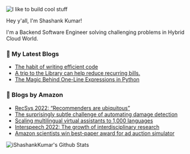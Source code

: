 ![I like to build cool stuff](https://res.cloudinary.com/dt8g3rhcy/image/upload/v1595929574/i_like_to_build_cool_shit._1_nzbwjh.png)

Hey y'all, I'm Shashank Kumar! 

I'm a Backend Software Engineer solving challenging problems in Hybrid Cloud World.

### 📕 My Latest Blogs
<!-- BLOG-POST-LIST:START -->
- [The habit of writing efficient code](https://medium.com/@ishashankkumar/the-habit-of-writing-efficient-code-153b05f04269?source=rss-d24dda280d5f------2)
- [A trip to the Library can help reduce recurring bills.](https://medium.com/swlh/a-trip-to-the-library-can-help-reduce-recurring-bills-23bca495cdf5?source=rss-d24dda280d5f------2)
- [The Magic Behind One-Line Expressions in Python](https://medium.com/swlh/the-magic-behind-one-line-expressions-in-python-816c10180c5c?source=rss-d24dda280d5f------2)
<!-- BLOG-POST-LIST:END -->

### 📕 Blogs by Amazon
<!-- AMAZON-BLOG-POST-LIST:START -->
- [RecSys 2022: “Recommenders are ubiquitous”](https://www.amazon.science/blog/recsys-2022-recommenders-are-ubiquitous)
- [The surprisingly subtle challenge of automating damage detection](https://www.amazon.science/latest-news/the-surprisingly-subtle-challenge-of-automating-damage-detection)
- [Scaling multilingual virtual assistants to 1,000 languages](https://www.amazon.science/blog/scaling-multilingual-virtual-assistants-to-1-000-languages)
- [Interspeech 2022: The growth of interdisciplinary research](https://www.amazon.science/blog/interspeech-2022-the-growth-of-interdisciplinary-research)
- [Amazon scientists win best-paper award for ad auction simulator](https://www.amazon.science/blog/amazon-scientists-win-best-paper-award-for-ad-auction-simulator)
<!-- AMAZON-BLOG-POST-LIST:END -->



<img align="center" alt="iShashankKumar's Github Stats" src="https://github-readme-stats.vercel.app/api?username=ishashankkumar&show_icons=true&hide_border=true" />

